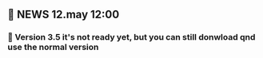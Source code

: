 ## 📰 NEWS 12.may 12:00
### 🔴 Version 3.5 it's not ready yet, but you can still donwload qnd use the normal version

